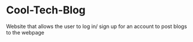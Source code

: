 # Cool-Tech-Blog
Website that allows the user to log in/ sign up for an account to post blogs to the webpage
